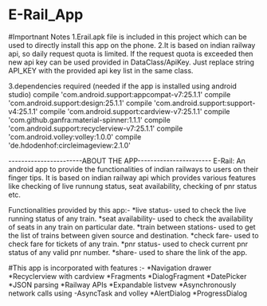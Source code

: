 # E-Rail_App

#Importnant Notes
1.Erail.apk file is included in this project which can be used to directly install this app on the phone.
2.It is based on indian railway api, so daily request quota is limited. If the request quota is exceeded then new api key can be used provided in DataClass/ApiKey.
  Just replace string API_KEY with the provided api key list in the same class.

3.dependencies required (needed if the app is installed using android studio)
  compile 'com.android.support:appcompat-v7:25.1.1'
  compile 'com.android.support:design:25.1.1'
  compile 'com.android.support:support-v4:25.1.1'
  compile 'com.android.support:cardview-v7:25.1.1'
  compile 'com.github.ganfra:material-spinner:1.1.1'
  compile 'com.android.support:recyclerview-v7:25.1.1'
  compile 'com.android.volley:volley:1.0.0'
  compile 'de.hdodenhof:circleimageview:2.1.0'
  
  
-----------------------ABOUT THE APP-----------------------
E-Rail: An android app to provide the functionalities of indian railways to users on their finger tips. It is based on indian railway api 
which provides various features like checking of live runnung status, seat availability, checking of pnr status etc.


Functionalities provided by this app:-
  *live status- used to check the live running status of any train.
  *seat availability- used to check the availability of seats in any train on particular date.
  *train between stations- used to get the list of trains between given source and destination.
  *check fare- used to check fare for tickets of any train.
  *pnr status- used to check current pnr status of any valid pnr number.
  *share- used to share the link of the app.
  

#This app is incorporated with features :-
  *Navigation drawer
  *Recyclerview with cardview
  *Fragments
  *DialogFragment
  *DatePicker
  *JSON parsing
  *Railway APIs
  *Expandable listvew
  *Asynchronously network calls using -AsyncTask and volley
  *AlertDialog
  *ProgressDialog

  
    


